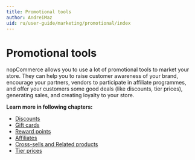 ```yaml
---
title: Promotional tools
author: AndreiMaz
uid: ru/user-guide/marketing/promotional/index
---
```

# Promotional tools

nopCommerce allows you to use a lot of promotional tools to market your store. They can help you to raise customer awareness of your brand, encourage your partners, vendors to participate in affiliate programmes, and offer your customers some good deals (like discounts, tier prices), generating sales, and creating loyalty to your store.

**Learn more in following chapters:**

- [Discounts](xref:ru/user-guide/marketing/promotional/discounts/index)
- [Gift cards](xref:ru/user-guide/marketing/promotional/gift-cards)
- [Reward points](xref:ru/user-guide/marketing/promotional/reward-points)
- [Affiliates](xref:ru/user-guide/marketing/promotional/affiliates)
- [Cross-sells and Related products](xref:ru/user-guide/marketing/promotional/cross-sells-related-products)
- [Tier prices](xref:ru/user-guide/marketing/promotional/tier-prices)
